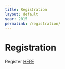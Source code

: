 ```yaml
---
title: Registration
layout: default
year: 2015
permalink: /registration/
---
```

# Registration

Register [HERE](https://www.eventbrite.com/e/bsidesvienna-2015-tickets-19155639032)
